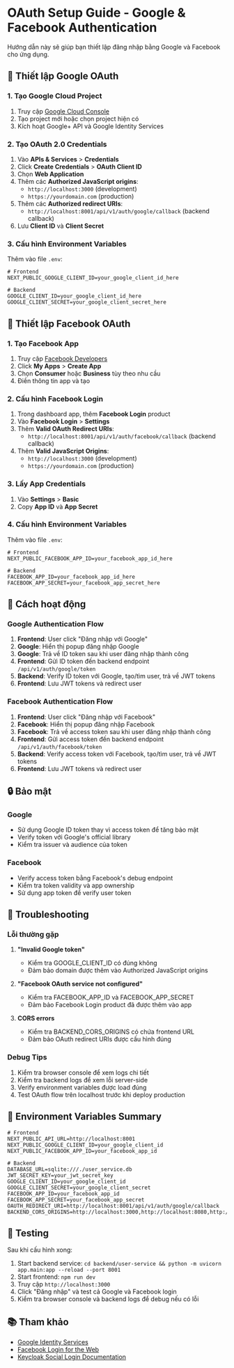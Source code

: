 # OAuth Setup Guide - Google & Facebook Authentication

Hướng dẫn này sẽ giúp bạn thiết lập đăng nhập bằng Google và Facebook cho ứng dụng.

## 🔧 Thiết lập Google OAuth

### 1. Tạo Google Cloud Project

1. Truy cập [Google Cloud Console](https://console.cloud.google.com/)
2. Tạo project mới hoặc chọn project hiện có
3. Kích hoạt Google+ API và Google Identity Services

### 2. Tạo OAuth 2.0 Credentials

1. Vào **APIs & Services** > **Credentials**
2. Click **Create Credentials** > **OAuth Client ID**
3. Chọn **Web Application**
4. Thêm các **Authorized JavaScript origins**:
   - `http://localhost:3000` (development)
   - `https://yourdomain.com` (production)
5. Thêm các **Authorized redirect URIs**:
   - `http://localhost:8001/api/v1/auth/google/callback` (backend callback)
6. Lưu **Client ID** và **Client Secret**

### 3. Cấu hình Environment Variables

Thêm vào file `.env`:

```env
# Frontend
NEXT_PUBLIC_GOOGLE_CLIENT_ID=your_google_client_id_here

# Backend
GOOGLE_CLIENT_ID=your_google_client_id_here
GOOGLE_CLIENT_SECRET=your_google_client_secret_here
```

## 📘 Thiết lập Facebook OAuth

### 1. Tạo Facebook App

1. Truy cập [Facebook Developers](https://developers.facebook.com/)
2. Click **My Apps** > **Create App**
3. Chọn **Consumer** hoặc **Business** tùy theo nhu cầu
4. Điền thông tin app và tạo

### 2. Cấu hình Facebook Login

1. Trong dashboard app, thêm **Facebook Login** product
2. Vào **Facebook Login** > **Settings**
3. Thêm **Valid OAuth Redirect URIs**:
   - `http://localhost:8001/api/v1/auth/facebook/callback` (backend callback)
4. Thêm **Valid JavaScript Origins**:
   - `http://localhost:3000` (development)
   - `https://yourdomain.com` (production)

### 3. Lấy App Credentials

1. Vào **Settings** > **Basic**
2. Copy **App ID** và **App Secret**

### 4. Cấu hình Environment Variables

Thêm vào file `.env`:

```env
# Frontend
NEXT_PUBLIC_FACEBOOK_APP_ID=your_facebook_app_id_here

# Backend
FACEBOOK_APP_ID=your_facebook_app_id_here
FACEBOOK_APP_SECRET=your_facebook_app_secret_here
```

## 🚀 Cách hoạt động

### Google Authentication Flow

1. **Frontend**: User click "Đăng nhập với Google"
2. **Google**: Hiển thị popup đăng nhập Google
3. **Google**: Trả về ID token sau khi user đăng nhập thành công
4. **Frontend**: Gửi ID token đến backend endpoint `/api/v1/auth/google/token`
5. **Backend**: Verify ID token với Google, tạo/tìm user, trả về JWT tokens
6. **Frontend**: Lưu JWT tokens và redirect user

### Facebook Authentication Flow

1. **Frontend**: User click "Đăng nhập với Facebook"
2. **Facebook**: Hiển thị popup đăng nhập Facebook
3. **Facebook**: Trả về access token sau khi user đăng nhập thành công
4. **Frontend**: Gửi access token đến backend endpoint `/api/v1/auth/facebook/token`
5. **Backend**: Verify access token với Facebook, tạo/tìm user, trả về JWT tokens
6. **Frontend**: Lưu JWT tokens và redirect user

## 🔒 Bảo mật

### Google
- Sử dụng Google ID token thay vì access token để tăng bảo mật
- Verify token với Google's official library
- Kiểm tra issuer và audience của token

### Facebook
- Verify access token bằng Facebook's debug endpoint
- Kiểm tra token validity và app ownership
- Sử dụng app token để verify user token

## 🐛 Troubleshooting

### Lỗi thường gặp

1. **"Invalid Google token"**
   - Kiểm tra GOOGLE_CLIENT_ID có đúng không
   - Đảm bảo domain được thêm vào Authorized JavaScript origins

2. **"Facebook OAuth service not configured"**
   - Kiểm tra FACEBOOK_APP_ID và FACEBOOK_APP_SECRET
   - Đảm bảo Facebook Login product đã được thêm vào app

3. **CORS errors**
   - Kiểm tra BACKEND_CORS_ORIGINS có chứa frontend URL
   - Đảm bảo OAuth redirect URIs được cấu hình đúng

### Debug Tips

1. Kiểm tra browser console để xem logs chi tiết
2. Kiểm tra backend logs để xem lỗi server-side
3. Verify environment variables được load đúng
4. Test OAuth flow trên localhost trước khi deploy production

## 📝 Environment Variables Summary

```env
# Frontend
NEXT_PUBLIC_API_URL=http://localhost:8001
NEXT_PUBLIC_GOOGLE_CLIENT_ID=your_google_client_id
NEXT_PUBLIC_FACEBOOK_APP_ID=your_facebook_app_id

# Backend
DATABASE_URL=sqlite:///./user_service.db
JWT_SECRET_KEY=your_jwt_secret_key
GOOGLE_CLIENT_ID=your_google_client_id
GOOGLE_CLIENT_SECRET=your_google_client_secret
FACEBOOK_APP_ID=your_facebook_app_id
FACEBOOK_APP_SECRET=your_facebook_app_secret
OAUTH_REDIRECT_URI=http://localhost:8001/api/v1/auth/google/callback
BACKEND_CORS_ORIGINS=http://localhost:3000,http://localhost:8080,http://localhost:12000
```

## 🎯 Testing

Sau khi cấu hình xong:

1. Start backend service: `cd backend/user-service && python -m uvicorn app.main:app --reload --port 8001`
2. Start frontend: `npm run dev`
3. Truy cập `http://localhost:3000`
4. Click "Đăng nhập" và test cả Google và Facebook login
5. Kiểm tra browser console và backend logs để debug nếu có lỗi

## 📚 Tham khảo

- [Google Identity Services](https://developers.google.com/identity/gsi/web)
- [Facebook Login for the Web](https://developers.facebook.com/docs/facebook-login/web)
- [Keycloak Social Login Documentation](https://www.keycloak.org/docs/latest/server_admin/index.html#_identity_provider_federation)